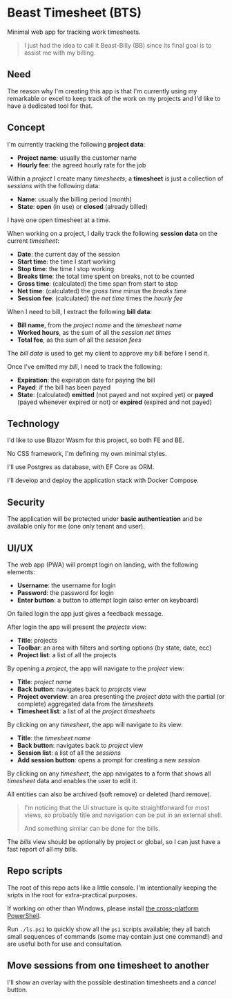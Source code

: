 # Beast Timesheet (BTS)

Minimal web app for tracking work timesheets.

> I just had the idea to call it Beast-Billy (BB) since its final goal is to assist me with my billing.

## Need

The reason why I'm creating this app is that I'm currently using my remarkable or excel to keep track of the work on my projects and I'd like to have a dedicated tool for that.

## Concept

I'm currently tracking the following **project data**:

- **Project name**: usually the customer name
- **Hourly fee**: the agreed hourly rate for the job

Within a _project_ I create many _timesheets_; a **timesheet** is just a collection of _sessions_ with the following data:

- **Name**: usually the billing period (month)
- **State**: **open** (in use) or **closed** (already billed)

I have one open timesheet at a time.

When working on a project, I daily track the following **session data** on the current _timesheet_:

- **Date**: the current day of the session
- **Start time**: the time I start working
- **Stop time**: the time I stop working
- **Breaks time**: the total time spent on breaks, not to be counted
- **Gross time**: (calculated) the time span from start to stop
- **Net time**: (calculated) the _gross time_ minus the _breaks time_
- **Session fee**: (calculated) the _net time_ times the _hourly fee_

When I need to bill, I extract the following **bill data**:

- **Bill name**, from the _project name_ and the _timesheet name_
- **Worked hours**, as the sum of all the _session net times_
- **Total fee**, as the sum of all the _session fees_

The _bill data_ is used to get my client to approve my bill before I send it.

Once I've emitted my _bill_, I need to track the following:

- **Expiration**: the expiration date for paying the bill
- **Payed**: if the bill has been payed
- **State**: (calculated) **emitted** (not payed and not expired yet) or **payed** (payed whenever expired or not) or **expired** (expired and not payed)

## Technology

I'd like to use Blazor Wasm for this project, so both FE and BE.

No CSS framework, I'm defining my own minimal styles.

I'll use Postgres as database, with EF Core as ORM.

I'll develop and deploy the application stack with Docker Compose.

## Security

The application will be protected under **basic authentication** and be available only for me (one only tenant and user).

## UI/UX

The web app (PWA) will prompt login on landing, with the following elements:

- **Username**: the username for login
- **Password**: the password for login
- **Enter button**: a button to attempt login (also enter on keyboard)

On failed login the app just gives a feedback message. 

After login the app will present the _projects_ view:

- **Title**: projects
- **Toolbar**: an area with filters and sorting options (by state, date, ecc)
- **Project list**: a list of all the projects

By opening a _project_, the app will navigate to the _project_ view:

- **Title**: _project name_
- **Back button**: navigates back to _projects_ view
- **Project overview**: an area presenting the _project data_ with the partial (or complete) aggregated data from the _timesheets_
- **Timesheet list**: a list of al the _project timesheets_

By clicking on any _timesheet_, the app will navigate to its view:

- **Title**: the _timesheet name_
- **Back button**: navigates back to _project_ view
- **Session list**: a list of all the _sessions_
- **Add session button**: opens a prompt for creating a new _session_

By clicking on any _timesheet_, the app navigates to a form that shows all _timesheet_ data and enables the user to edit it.

All entities can also be archived (soft remove) or deleted (hard remove).

> I'm noticing that the UI structure is quite straightforward for most views, so probably title and navigation can be put in an external shell.
>
> And something similar can be done for the bills.

The _bills_ view should be optionally by project or global, so I can just have a fast report of all my bills.

## Repo scripts

The root of this repo acts like a little console. I'm intentionally keeping the sripts in the root for extra-practical purposes.

If working on other than Windows, please install [the cross-platform PowerShell](https://github.com/PowerShell/PowerShell).

Run `./ls.ps1` to quickly show all the `ps1` scripts available; they all batch small sequences of commands (some may contain just one command!) and are useful both for use and consultation.

## Move sessions from one timesheet to another

I'll show an overlay with the possible destination timesheets and a _cancel_ button.